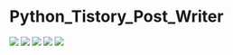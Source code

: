 # Python_Tistory_Post_Writer

<img src = "https://user-images.githubusercontent.com/59551613/148522079-de386219-b41a-45b0-8223-0accd947b5b3.jpg" />
<img src = "https://user-images.githubusercontent.com/59551613/148522086-cf843f65-8dc3-48e8-af2b-bd8936251059.jpg" />
<img src = "https://user-images.githubusercontent.com/59551613/148522094-c0454786-b95c-4298-9460-fd341c916b87.jpg" />
<img src = "https://user-images.githubusercontent.com/59551613/148522101-5c64e896-1514-4d04-9c7c-be12b080cc2b.jpg" />
<img src = "https://user-images.githubusercontent.com/59551613/148522111-caaec715-318b-4075-a739-f0f1bcd3109d.jpg" />
